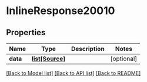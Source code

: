 # InlineResponse20010

## Properties
Name | Type | Description | Notes
------------ | ------------- | ------------- | -------------
**data** | [**list[Source]**](Source.md) |  | [optional] 

[[Back to Model list]](../README.md#documentation-for-models) [[Back to API list]](../README.md#documentation-for-api-endpoints) [[Back to README]](../README.md)


